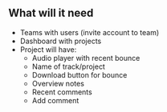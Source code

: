## What will it need

- Teams with users (invite account to team)
- Dashboard with projects
- Project will have:
  - Audio player with recent bounce
  - Name of track/project
  - Download button for bounce
  - Overview notes
  - Recent comments
  - Add comment